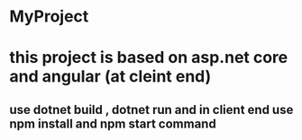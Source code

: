 # MyProject

# this project is based on asp.net core and angular (at cleint end)

## use dotnet build , dotnet run and in client end use npm install and npm start command
